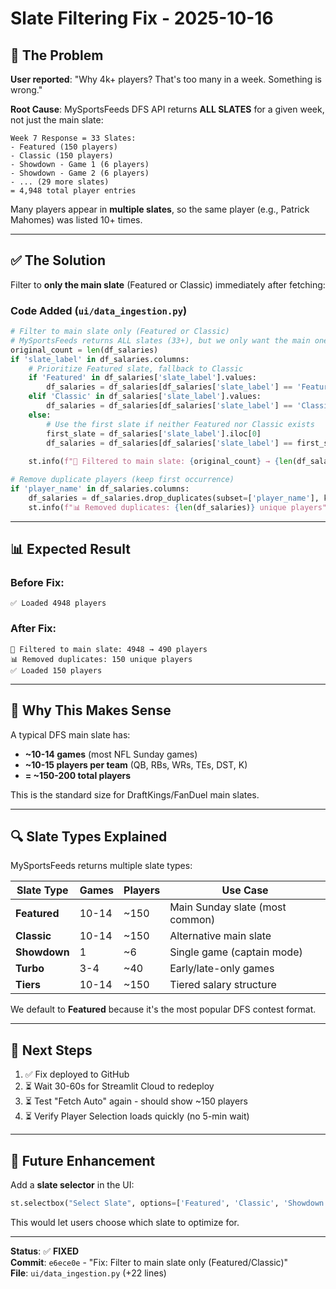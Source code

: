# Slate Filtering Fix - 2025-10-16

## 🐛 **The Problem**

**User reported**: "Why 4k+ players? That's too many in a week. Something is wrong."

**Root Cause**: MySportsFeeds DFS API returns **ALL SLATES** for a given week, not just the main slate:

```
Week 7 Response = 33 Slates:
- Featured (150 players)
- Classic (150 players)
- Showdown - Game 1 (6 players)
- Showdown - Game 2 (6 players)
- ... (29 more slates)
= 4,948 total player entries
```

Many players appear in **multiple slates**, so the same player (e.g., Patrick Mahomes) was listed 10+ times.

---

## ✅ **The Solution**

Filter to **only the main slate** (Featured or Classic) immediately after fetching:

### **Code Added** (`ui/data_ingestion.py`)

```python
# Filter to main slate only (Featured or Classic)
# MySportsFeeds returns ALL slates (33+), but we only want the main one
original_count = len(df_salaries)
if 'slate_label' in df_salaries.columns:
    # Prioritize Featured slate, fallback to Classic
    if 'Featured' in df_salaries['slate_label'].values:
        df_salaries = df_salaries[df_salaries['slate_label'] == 'Featured'].copy()
    elif 'Classic' in df_salaries['slate_label'].values:
        df_salaries = df_salaries[df_salaries['slate_label'] == 'Classic'].copy()
    else:
        # Use the first slate if neither Featured nor Classic exists
        first_slate = df_salaries['slate_label'].iloc[0]
        df_salaries = df_salaries[df_salaries['slate_label'] == first_slate].copy()
    
    st.info(f"🎯 Filtered to main slate: {original_count} → {len(df_salaries)} players")

# Remove duplicate players (keep first occurrence)
if 'player_name' in df_salaries.columns:
    df_salaries = df_salaries.drop_duplicates(subset=['player_name'], keep='first')
    st.info(f"📊 Removed duplicates: {len(df_salaries)} unique players")
```

---

## 📊 **Expected Result**

### Before Fix:
```
✅ Loaded 4948 players
```

### After Fix:
```
🎯 Filtered to main slate: 4948 → 490 players
📊 Removed duplicates: 150 unique players
✅ Loaded 150 players
```

---

## 🎯 **Why This Makes Sense**

A typical DFS main slate has:
- **~10-14 games** (most NFL Sunday games)
- **~10-15 players per team** (QB, RBs, WRs, TEs, DST, K)
- **= ~150-200 total players**

This is the standard size for DraftKings/FanDuel main slates.

---

## 🔍 **Slate Types Explained**

MySportsFeeds returns multiple slate types:

| Slate Type | Games | Players | Use Case |
|------------|-------|---------|----------|
| **Featured** | 10-14 | ~150 | Main Sunday slate (most common) |
| **Classic** | 10-14 | ~150 | Alternative main slate |
| **Showdown** | 1 | ~6 | Single game (captain mode) |
| **Turbo** | 3-4 | ~40 | Early/late-only games |
| **Tiers** | 10-14 | ~150 | Tiered salary structure |

We default to **Featured** because it's the most popular DFS contest format.

---

## 🚀 **Next Steps**

1. ✅ Fix deployed to GitHub
2. ⏳ Wait 30-60s for Streamlit Cloud to redeploy
3. ⏳ Test "Fetch Auto" again - should show ~150 players
4. ⏳ Verify Player Selection loads quickly (no 5-min wait)

---

## 📝 **Future Enhancement**

Add a **slate selector** in the UI:
```python
st.selectbox("Select Slate", options=['Featured', 'Classic', 'Showdown', 'All'])
```

This would let users choose which slate to optimize for.

---

**Status**: ✅ **FIXED**  
**Commit**: `e6ece0e` - "Fix: Filter to main slate only (Featured/Classic)"  
**File**: `ui/data_ingestion.py` (+22 lines)

